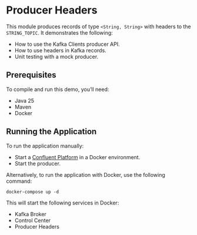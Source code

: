 # Producer Headers

This module produces records of type `<String, String>` with headers to the `STRING_TOPIC`.
It demonstrates the following:

- How to use the Kafka Clients producer API.
- How to use headers in Kafka records.
- Unit testing with a mock producer.

## Prerequisites

To compile and run this demo, you’ll need:

- Java 25
- Maven
- Docker

## Running the Application

To run the application manually:

- Start a [Confluent Platform](https://docs.confluent.io/platform/current/quickstart/ce-docker-quickstart.html#step-1-download-and-start-cp) in a Docker environment.
- Start the producer.

Alternatively, to run the application with Docker, use the following command:

```console
docker-compose up -d
```

This will start the following services in Docker:

- Kafka Broker
- Control Center
- Producer Headers

